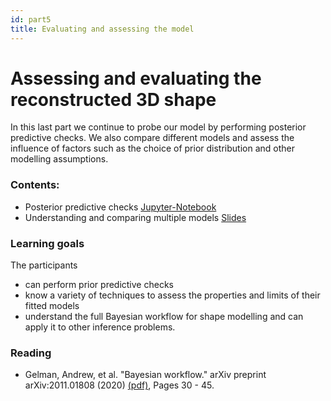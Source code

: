 ```yaml
---
id: part5
title: Evaluating and assessing the model
---
```


# Assessing and evaluating the reconstructed 3D shape

In this last part we continue to probe our model by performing posterior predictive checks. 
We also compare different models and assess the influence of factors such as the choice of prior distribution and other modelling assumptions. 

### Contents:

* Posterior predictive checks [Jupyter-Notebook](../TODO)
* Understanding and comparing multiple models [Slides](../TODO)


### Learning goals

The participants

* can perform prior predictive checks
* know a variety of techniques to assess the properties and limits of their fitted models 
* understand the full Bayesian workflow for shape modelling and can apply it to other inference problems. 

### Reading

- Gelman, Andrew, et al. "Bayesian workflow." arXiv preprint arXiv:2011.01808 (2020) [(pdf)](https://arxiv.org/abs/2011.01808), Pages 30 - 45. 
